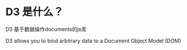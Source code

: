 # D3 是什么？
D3 基于数据操作documents的js库

D3 allows you to bind arbitrary data to a Document Object Model (DOM)